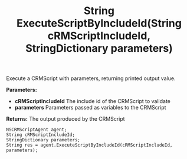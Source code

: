 ﻿---
uid: crmscript_ref_NSCRMScriptAgent_ExecuteScriptByIncludeId
title: String ExecuteScriptByIncludeId(String cRMScriptIncludeId, StringDictionary parameters)
intellisense: NSCRMScriptAgent.ExecuteScriptByIncludeId
keywords: NSCRMScriptAgent, ExecuteScriptByIncludeId
so.topic: reference
---

Execute a CRMScript with parameters, returning printed output value.

**Parameters:**
 - **cRMScriptIncludeId** The include id of the CRMScript to validate
 - **parameters** Parameters passed as variables to the CRMScript

**Returns:** The output produced by the CRMScript

```crmscript
NSCRMScriptAgent agent;
String cRMScriptIncludeId;
StringDictionary parameters;
String res = agent.ExecuteScriptByIncludeId(cRMScriptIncludeId, parameters);
```

